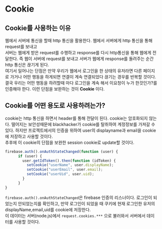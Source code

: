 # Cookie

## Cookie를 사용하는 이유

웹에서 서버에 통신을 할때 http 통신을 활용한다. 웹에서 서버에게 http 통신을 통해 request를 보내고  
서버는 웹에게 받은 request를 수행하고 response를 다시 http통신을 통해 웹에게 전달한다. 즉 웹이 서버에 request를 보내고 서버가 웹에게 response를 돌려주는 순간 http 통신은 끊기게 된다.  
여기서 일어나는 단점은 만약 우리가 웹에서 로그인을 한 상태의 유저라면 다른 페이지로 가거나 어떤 행동을 하게되면 연결이 계속 연결되었다 끊기는 경우를 반복할 것이다. 결국 우리는 어떤 행동을 하려할때 마다 로그인을 계속 해서 이요청이 누가 한것인가?를 인증해야 한다. 이런 단점을 보완하는 것이 **Cookie** 이다.

## Cookie를 어떤 용도로 사용하려는가?

cookie는 http 통신을 하면서 header를 통해 전달이 된다. cookie는 암호화되지 않는다. 떨어지는 보안성때문에 blackhacker가 cookie를 탈취하여 계정정보를 가져갈 수 있다. 하지만 프로젝트에서의 인증을 위하여 user의 displayname과 email을 cookie에 저장하고 사용할 것이다.  
추후에 이 cookie의 단점을 보완한 session cookie로 update할 것이다.

```javascript
firebase.auth().onAuthStateChanged(function (user) {
      if (user) {
        user.getIdToken().then(function (idToken) {
          setCookie("userName", user.displayName);
          setCookie("userEmail", user.email);
          setCookie("userUid", user.uid);
        }
      }
}
```

`firebase.auth().onAuthStateChanged`은 firebase 인증의 리스너이다. 로그인이 되었는지 안되었는지를 확인하고, 만약 로그인이 되었을 때 쿠키에 현재 로그인한 유저의 displayName,email,uid를 cookie에 저장한다.  
이 데이터는 서버(node.js)에서 `request.cookies.***` 으로 불러와서 서버에서 데이터를 사용할 것이다.

